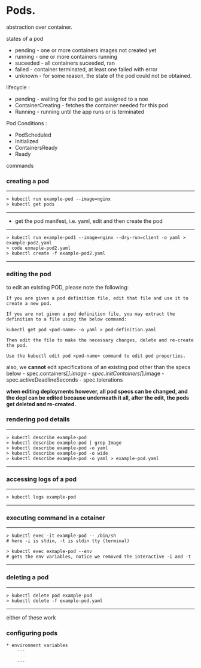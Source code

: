 # Pods. 

abstraction over container.

states of a pod 

* pending - one or more containers images not created yet 
* running - one or more containers running 
* suceeded - all containers suceeded, ran 
* failed - container terminated, at least one failed with error
* unknown - for some reason, the state of the pod could not be obtained.

lifecycle : 

* pending - waiting for the pod to get assigned to a noe
* ContainerCreating - fetches the container needed for this pod
* Running - running until the app runs or is terminated

Pod Conditions : 

* PodScheduled
* Initialized
* ContainersReady 
* Ready

commands 

### creating a pod 
---
    > kubectl run example-pod --image=nginx
    > kubectl get pods
---

* get the pod manifest, i.e. yaml, edit and then create the pod
---
    > kubectl run example-pod1 --image=nginx --dry-run=client -o yaml > example-pod2.yaml 
    > code exmaple-pod2.yaml
    > kubectl create -f example-pod2.yaml
---

### editing the pod

to edit an existing POD, please note the following:

    If you are given a pod definition file, edit that file and use it to create a new pod.

    If you are not given a pod definition file, you may extract the definition to a file using the below command:

    kubectl get pod <pod-name> -o yaml > pod-definition.yaml

    Then edit the file to make the necessary changes, delete and re-create the pod.

    Use the kubectl edit pod <pod-name> command to edit pod properties.

also, we **cannot** edit specifications of an existing pod other than the specs below
    - spec.containers[*].image
    - spec.initContainers[*].image
    - spec.activeDeadlineSeconds
    - spec.tolerations

**when editing deployments however, all pod specs can be changed, and the depl can be edited because underneath it all, after the edit, the pods get deleted and re-created.**

### rendering pod details
---
    > kubectl describe example-pod
    > kubectl describe example-pod | grep Image
    > kubectl describe example-pod -o yaml 
    > kubectl describe example-pod -o wide
    > kubectl describe example-pod -o yaml > example-pod.yaml 
---

### accessing logs of a pod 
--- 
    > kubectl logs example-pod
---

### executing command in a cotainer 
---
    > kubectl exec -it example-pod -- /bin/sh
    # here -i is stdin, -t is stdin tty (terminal)
    
    > kubectl exec exmaple-pod --env
    # gets the env variables, notice we removed the interactive -i and -t 
---

### deleting a pod 
--- 
    > kubectl delete pod example-pod 
    > kubectl delete -f example-pod.yaml
---
either of these work 

### configuring pods
    * environment variables 
        --- 
            
        ---
